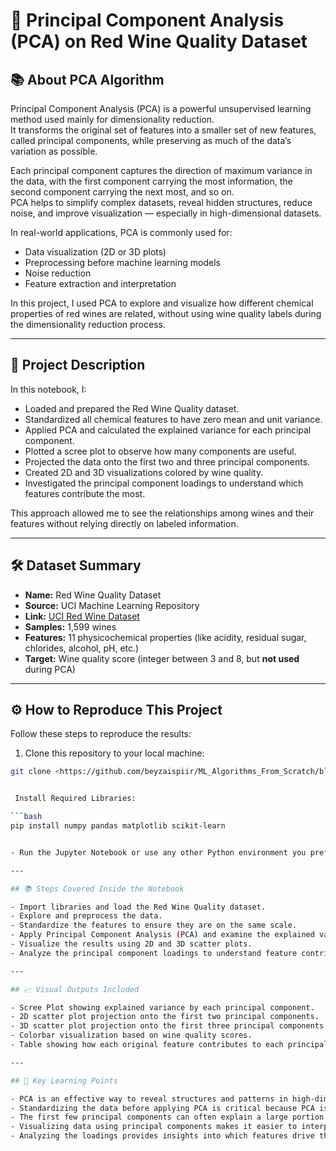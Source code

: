 # 🍷 Principal Component Analysis (PCA) on Red Wine Quality Dataset

## 📚 About PCA Algorithm

Principal Component Analysis (PCA) is a powerful unsupervised learning method used mainly for dimensionality reduction.  
It transforms the original set of features into a smaller set of new features, called principal components, while preserving as much of the data’s variation as possible.  

Each principal component captures the direction of maximum variance in the data, with the first component carrying the most information, the second component carrying the next most, and so on.  
PCA helps to simplify complex datasets, reveal hidden structures, reduce noise, and improve visualization — especially in high-dimensional datasets.  

In real-world applications, PCA is commonly used for:
- Data visualization (2D or 3D plots)
- Preprocessing before machine learning models
- Noise reduction
- Feature extraction and interpretation

In this project, I used PCA to explore and visualize how different chemical properties of red wines are related, without using wine quality labels during the dimensionality reduction process.

---

## 📂 Project Description

In this notebook, I:
- Loaded and prepared the Red Wine Quality dataset.
- Standardized all chemical features to have zero mean and unit variance.
- Applied PCA and calculated the explained variance for each principal component.
- Plotted a scree plot to observe how many components are useful.
- Projected the data onto the first two and three principal components.
- Created 2D and 3D visualizations colored by wine quality.
- Investigated the principal component loadings to understand which features contribute the most.

This approach allowed me to see the relationships among wines and their features without relying directly on labeled information.

---

## 🛠 Dataset Summary

- **Name:** Red Wine Quality Dataset
- **Source:** UCI Machine Learning Repository
- **Link:** [UCI Red Wine Dataset](https://archive.ics.uci.edu/ml/machine-learning-databases/wine-quality/winequality-red.csv)
- **Samples:** 1,599 wines
- **Features:** 11 physicochemical properties (like acidity, residual sugar, chlorides, alcohol, pH, etc.)
- **Target:** Wine quality score (integer between 3 and 8, but **not used** during PCA)

---

## ⚙️ How to Reproduce This Project

Follow these steps to reproduce the results:

1. Clone this repository to your local machine:

```bash
git clone <https://github.com/beyzaispiir/ML_Algorithms_From_Scratch/blob/main/Unupervised_Learning/%20Principal%20Component%20Analysis/Principal%20Component%20Analysis.ipynb>


 Install Required Libraries:

```bash
pip install numpy pandas matplotlib scikit-learn


- Run the Jupyter Notebook or use any other Python environment you prefer.

---

## 📚 Steps Covered Inside the Notebook

- Import libraries and load the Red Wine Quality dataset.
- Explore and preprocess the data.
- Standardize the features to ensure they are on the same scale.
- Apply Principal Component Analysis (PCA) and examine the explained variance.
- Visualize the results using 2D and 3D scatter plots.
- Analyze the principal component loadings to understand feature contributions.

---

## 📈 Visual Outputs Included

- Scree Plot showing explained variance by each principal component.
- 2D scatter plot projection onto the first two principal components.
- 3D scatter plot projection onto the first three principal components.
- Colorbar visualization based on wine quality scores.
- Table showing how each original feature contributes to each principal component (PCA loadings).

---

## 🎯 Key Learning Points

- PCA is an effective way to reveal structures and patterns in high-dimensional datasets.
- Standardizing the data before applying PCA is critical because PCA is sensitive to feature scaling.
- The first few principal components can often explain a large portion of the total variance.
- Visualizing data using principal components makes it easier to interpret and explore complex relationships.
- Analyzing the loadings provides insights into which features drive the major variations in the data.
